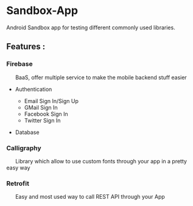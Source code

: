 # Sandbox-App

Android Sandbox app for testing different commonly used libraries.

## Features : 

### Firebase
&nbsp;&nbsp;&nbsp;&nbsp;&nbsp;&nbsp;BaaS, offer multiple service to make the mobile backend stuff easier
  
  - Authentication 
  
    * Email Sign In/Sign Up 
    * GMail Sign In 
    * Facebook Sign In 
    * Twitter Sign In
    
  - Database
  
### Calligraphy
&nbsp;&nbsp;&nbsp;&nbsp;&nbsp;&nbsp;Library which allow to use custom fonts through your app in a pretty easy way

### Retrofit
&nbsp;&nbsp;&nbsp;&nbsp;&nbsp;&nbsp;Easy and most used way to call REST API through your App  

